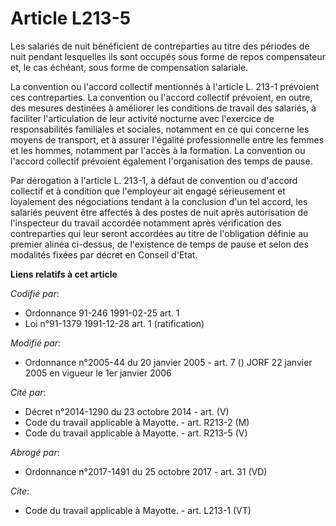 # Article L213-5

Les salariés de nuit bénéficient de contreparties au titre des périodes de nuit pendant lesquelles ils sont occupés sous
forme de repos compensateur et, le cas échéant, sous forme de compensation salariale.

La convention ou l'accord collectif mentionnés à l'article L. 213-1 prévoient ces contreparties. La convention ou l'accord
collectif prévoient, en outre, des mesures destinées à améliorer les conditions de travail des salariés, à faciliter
l'articulation de leur activité nocturne avec l'exercice de responsabilités familiales et sociales, notamment en ce qui
concerne les moyens de transport, et à assurer l'égalité professionnelle entre les femmes et les hommes, notamment par
l'accès à la formation. La convention ou l'accord collectif prévoient également l'organisation des temps de pause.

Par dérogation à l'article L. 213-1, à défaut de convention ou d'accord collectif et à condition que l'employeur ait engagé
sérieusement et loyalement des négociations tendant à la conclusion d'un tel accord, les salariés peuvent être affectés à des
postes de nuit après autorisation de l'inspecteur du travail accordée notamment après vérification des contreparties qui leur
seront accordées au titre de l'obligation définie au premier alinéa ci-dessus, de l'existence de temps de pause et selon des
modalités fixées par décret en Conseil d'Etat.

**Liens relatifs à cet article**

_Codifié par_:

  - Ordonnance 91-246 1991-02-25 art. 1
  - Loi n°91-1379 1991-12-28 art. 1 (ratification)

_Modifié par_:

  - Ordonnance n°2005-44 du 20 janvier 2005 - art. 7 () JORF 22 janvier 2005 en vigueur le 1er janvier 2006

_Cité par_:

  - Décret n°2014-1290 du 23 octobre 2014 - art. (V)
  - Code du travail applicable à Mayotte. - art. R213-2 (M)
  - Code du travail applicable à Mayotte. - art. R213-5 (V)

_Abrogé par_:

  - Ordonnance n°2017-1491 du 25 octobre 2017 - art. 31 (VD)

_Cite_:

  - Code du travail applicable à Mayotte. - art. L213-1 (VT)
